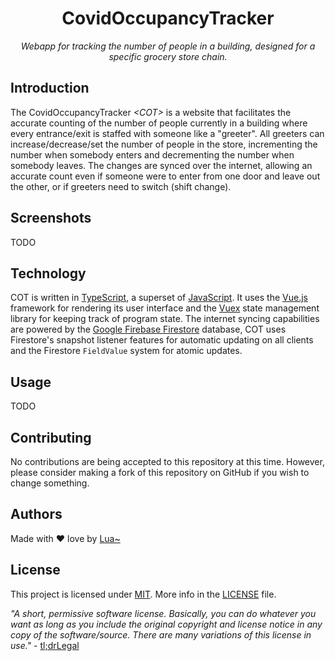 <h1 align="center">
CovidOccupancyTracker
</h1>
<p align="center"><i>
Webapp for tracking the number of people in a building, designed for a specific grocery store chain.
</i></p>

## Introduction
The CovidOccupancyTracker *\<COT\>* is a website that facilitates the accurate counting of the number of people currently in a building where every entrance/exit is staffed with someone like a "greeter".
All greeters can increase/decrease/set the number of people in the store, incrementing the number when somebody enters and decrementing the number when somebody leaves.
The changes are synced over the internet, allowing an accurate count even if someone were to enter from one door and leave out the other, or if greeters need to switch (shift change).

## Screenshots
TODO
![]()
![]()

## Technology
COT is written in [TypeScript](https://www.typescriptlang.org/), a superset of [JavaScript](https://wikipedia.org/wiki/JavaScript). It uses the [Vue.js](https://vuejs.org/) framework for rendering its user interface and the [Vuex](https://vuex.vuejs.org/) state management library for keeping track of program state. The internet syncing capabilities are powered by the [Google Firebase Firestore](https://firebase.google.com/) database, COT uses Firestore's snapshot listener features for automatic updating on all clients and the Firestore `FieldValue` system for atomic updates.

## Usage
TODO

## Contributing
No contributions are being accepted to this repository at this time.
However, please consider making a fork of this repository on GitHub if you wish to change something.

## Authors
Made with :heart: love by [Lua~](https://lua.wtf/)

## License
This project is licensed under [MIT](LICENSE).
More info in the [LICENSE](LICENSE) file.

*"A short, permissive software license. Basically, you can do whatever you want as long as you include the original copyright and license notice in any copy of the software/source. There are many variations of this license in use."* - [tl;drLegal](https://tldrlegal.com/license/mit-license)
